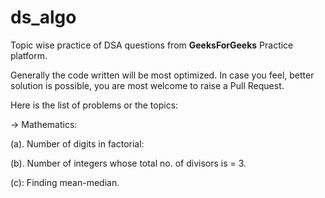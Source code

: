 # ds_algo
Topic wise practice of DSA questions from **GeeksForGeeks** Practice platform.

Generally the code written will be most optimized.
In case you feel, better solution is possible, you are most welcome to raise a Pull Request.

Here is the list of problems or the topics:

-> Mathematics:

(a).  Number of digits in factorial:
 
(b).  Number of integers whose total no. of divisors is = 3.
 
(c): Finding mean-median.
